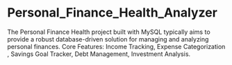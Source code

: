 # Personal_Finance_Health_Analyzer
The Personal Finance Health project built with MySQL typically aims to provide a robust database-driven solution for managing and analyzing personal finances.  Core Features:  Income Tracking, Expense Categorization , Savings Goal Tracker, Debt Management, Investment Analysis. 
